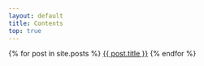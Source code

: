 ```yaml
---
layout: default
title: Contents
top: true
---
```


<div class="list-group">
  {% for post in site.posts %}
  <a class="list-group-item" href="{{ site.baseurl }}{{ post.url }}">{{ post.title }}</a>
  {% endfor %}
</div>
